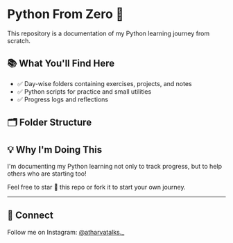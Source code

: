 # Python From Zero 🚀

This repository is a documentation of my Python learning journey from scratch.

## 📚 What You'll Find Here

- ✅ Day-wise folders containing exercises, projects, and notes
- ✅ Python scripts for practice and small utilities
- ✅ Progress logs and reflections

## 🗂 Folder Structure

## 💡 Why I'm Doing This

I'm documenting my Python learning not only to track progress, but to help others who are starting too!

Feel free to star 🌟 this repo or fork it to start your own journey.

---

## 📌 Connect

Follow me on Instagram: [@atharvatalks._](https://www.instagram.com/atharvatalks._/)
